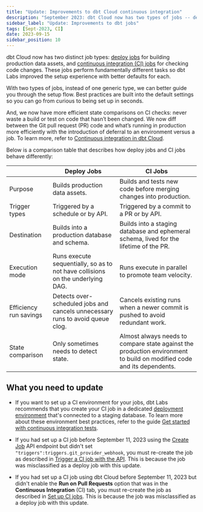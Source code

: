 ```yaml
---
title: "Update: Improvements to dbt Cloud continuous integration"
description: "September 2023: dbt Cloud now has two types of jobs -- deploy jobs and CI jobs -- with streamlined setup and improved efficiency. "
sidebar_label: "Update: Improvements to dbt jobs"
tags: [Sept-2023, CI]
date: 2023-09-15
sidebar_position: 10
---
```


dbt Cloud now has two distinct job types: [deploy jobs](/docs/deploy/deploy-jobs) for building production data assets, and [continuous integration (CI) jobs](/docs/deploy/ci-jobs) for checking code changes. These jobs perform fundamentally different tasks so dbt Labs improved the setup experience with better defaults for each. 

With two types of jobs, instead of one generic type, we can better guide you through the setup flow. Best practices are built into the default settings so you can go from curious to being set up in seconds.

<Lightbox src="/img/docs/release-notes/ci-job-setup.gif" title="Example of setting up a CI job"/>

And, we now have more efficient state comparisons on CI checks: never waste a build or test on code that hasn’t been changed. We now diff between the Git pull request (PR) code and what’s running in production more efficiently with the introduction of deferral to an environment versus a job. To learn more, refer to [Continuous integration in dbt Cloud](/docs/deploy/continuous-integration). 

Below is a comparison table that describes how deploy jobs and CI jobs behave differently:

|  | Deploy Jobs | CI Jobs |
| --- | --- | --- |
| Purpose | Builds production data assets. | Builds and tests new code before merging changes into production. |
| Trigger types | Triggered by a schedule or by API. | Triggered by a commit to a PR or by API. |
| Destination | Builds into a production database and schema. | Builds into a staging database and ephemeral schema, lived for the lifetime of the PR. |
| Execution mode | Runs execute sequentially, so as to not have collisions on the underlying DAG. | Runs execute in parallel to promote team velocity. |
| Efficiency run savings | Detects over-scheduled jobs and cancels unnecessary runs to avoid queue clog. | Cancels existing runs when a newer commit is pushed to avoid redundant work. |
| State comparison | Only sometimes needs to detect state. | Almost always needs to compare state against the production environment to build on modified code and its dependents. |


## What you need to update

- If you want to set up a CI environment for your jobs, dbt Labs recommends that you create your CI job in a dedicated [deployment environment](/docs/deploy/deploy-environments#create-a-deployment-environment) that's connected to a staging database. To learn more about these environment best practices, refer to the guide [Get started with continuous integration tests](/guides/orchestration/set-up-ci/overview). 

- If you had set up a CI job before September 11, 2023 using the [Create Job](/dbt-cloud/api-v2#/operations/Create%20Job) API endpoint but didn't set `"triggers":triggers.git_provider_webhook`, you must re-create the job as described in [Trigger a CI job with the API](/docs/deploy/ci-jobs#trigger-a-ci-job-with-the-api). This is because the job was misclassified as a deploy job with this update.

- If you had set up a CI job using dbt Cloud before September 11, 2023 but didn't enable the **Run on Pull Requests** option that was in the **Continuous Integration** (CI) tab, you must re-create the job as described in [Set up CI jobs](/docs/deploy/ci-jobs#set-up-ci-jobs). This is because the job was misclassified as a deploy job with this update.
